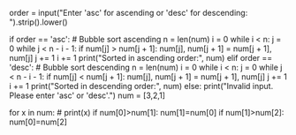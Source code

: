 order = input("Enter 'asc' for ascending or 'desc' for descending: ").strip().lower()

if order == 'asc':
    # Bubble sort ascending
    n = len(num)
    i = 0
    while i < n:
        j = 0
        while j < n - i - 1:
            if num[j] > num[j + 1]:
                num[j], num[j + 1] = num[j + 1], num[j]
            j += 1
        i += 1
    print("Sorted in ascending order:", num)
elif order == 'desc':
    # Bubble sort descending
    n = len(num)
    i = 0
    while i < n:
        j = 0
        while j < n - i - 1:
            if num[j] < num[j + 1]:
                num[j], num[j + 1] = num[j + 1], num[j]
            j += 1
        i += 1
    print("Sorted in descending order:", num)
else:
    print("Invalid input. Please enter 'asc' or 'desc'.")
num = [3,2,1]

for x in num:
    # print(x)
    if num[0]>num[1]:
        num[1]=num[0]
    if num[1]>num[2]:
        num[0]=num[2] 